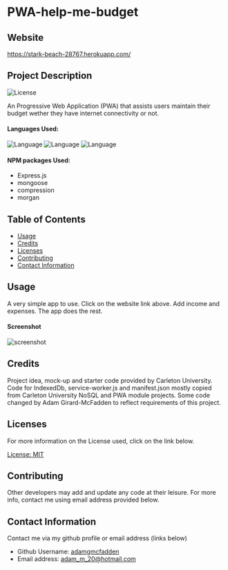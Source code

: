 # PWA-help-me-budget

## Website

https://stark-beach-28767.herokuapp.com/

## Project Description

![License](https://img.shields.io/badge/License-MIT-yellow.svg "License Badge")

An Progressive Web Application (PWA) that assists users maintain their budget wether they have internet connectivity or not. 

#### Languages Used: 

![Language](https://img.shields.io/badge/HTML-green.svg "Language Badge")
![Language](https://img.shields.io/badge/CSS-blue.svg "Language Badge")
![Language](https://img.shields.io/badge/JavaScript-red.svg "Language Badge")

#### NPM packages Used:

- Express.js
- mongoose
- compression
- morgan

## Table of Contents

- [Usage](#usage)
- [Credits](#credits)
- [Licenses](#licenses)
- [Contributing](#contributing)
- [Contact Information](#contact-information)

## Usage

A very simple app to use. Click on the website link above. Add income and expenses. The app does the rest. 

#### Screenshot

![screenshot](https://user-images.githubusercontent.com/83710803/135114172-09e8da08-9070-42dd-bf4e-6b75dd759ec1.png)

## Credits

Project idea, mock-up and starter code provided by Carleton University. Code for IndexedDb, service-worker.js and manifest.json mostly copied from Carleton University NoSQL and PWA module projects. Some code changed by Adam Girard-McFadden to reflect requirements of this project.

## Licenses

For more information on the License used, click on the link below.

[License: MIT](https://choosealicense.com/licenses/mit/)

## Contributing

Other developers may add and update any code at their leisure. For more info, contact me using email address provided below.

## Contact Information

Contact me via my github profile or email address (links below)

- Github Username: [adamgmcfadden](https://github.com/adamgmcfadden)
- Email address: adam_m_20@hotmail.com

